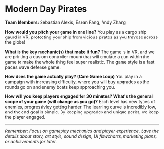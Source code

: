 # Modern Day Pirates

**Team Members:** Sebastian Alexis, Esean Fang, Andy Zhang

**How would you pitch your game in one line?**
You play as a cargo ship gaurd in VR, protecting your ship from vicious pirates as you travese across the globe!

**What is the key mechanic(s) that make it fun?**
The game is in VR, and we are printing a custom controller mount that will emulate a gun within the game to make the whole thing feel super realistic. The game style is a fast paces wave defense game.

**How does the game actually play? (Core Game Loop)**
You play in a campaign with increasing difficulty, where you will buy upgrades as the rounds go on and enemy boats keep approaching you.

**How will you keep players engaged for 30 minutes? What's the general scope of your game (will change as you go)?**
Each level has new types of enemies, progressivley getting harder. The learning curve is incredibly low, and the end goal is simple. By keeping upgrades and unique perks, we keep the player engaged.

---
*Remember: Focus on gameplay mechanics and player experience. Save the details about story, art style, sound design, UI flowcharts, marketing plans, or achievements for later.*

